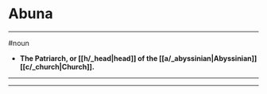 # Abuna
---
#noun
- **The Patriarch, or [[h/_head|head]] of the [[a/_abyssinian|Abyssinian]] [[c/_church|Church]].**
---
---
